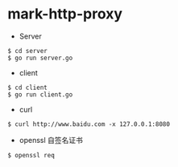 # mark-http-proxy

- Server

```shell
$ cd server
$ go run server.go
```

- client

```shell
$ cd client
$ go run client.go
```

- curl

```shell
$ curl http://www.baidu.com -x 127.0.0.1:8080
```

- openssl 自签名证书

```shell
$ openssl req 
```